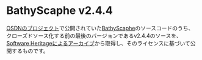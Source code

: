 # BathyScaphe v2.4.4

[OSDNのプロジェクト](https://ja.osdn.net/projects/bathyscaphe/)で公開されていた[BathyScaphe](https://bathyscaphe.bitbucket.io/)のソースコードのうち、クローズドソース化する前の最後のバージョンであるv2.4.4のソースを、[Software Heritageによるアーカイブ](https://archive.softwareheritage.org/browse/origin/directory/?origin_url=http://svn.osdn.net/svnroot/bathyscaphe/)から取得し、そのライセンスに基づいて公開するものです。
